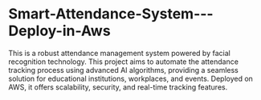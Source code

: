 # Smart-Attendance-System---Deploy-in-Aws
This is a robust attendance management system powered by facial recognition technology. This project aims to automate the attendance tracking process using advanced AI algorithms, providing a seamless solution for educational institutions, workplaces, and events. Deployed on AWS, it offers scalability, security, and real-time tracking features. 
